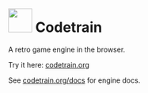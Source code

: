 # <img src="https://user-images.githubusercontent.com/27871609/137680977-9d8e47db-356f-41cf-9142-216808e5fd4f.png" height="48px"> Codetrain

A retro game engine in the browser.

Try it here: [codetrain.org](https://codetrain.org)

See [codetrain.org/docs](https://codetrain.org/docs) for engine docs.
